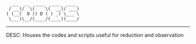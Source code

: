       ___  __  ____  ____  ____
     / __)/  \(    \(  __)/ ___)
    ( (__(  O )) D ( ) _) \___ \
     \___)\__/(____/(____)(____/
----------------------------------------
DESC: Houses the codes and scripts useful for reduction and observation

